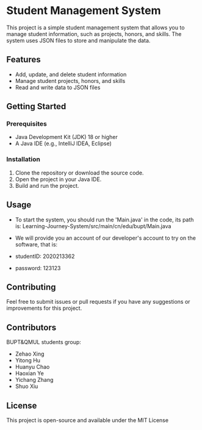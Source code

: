 # Student Management System

This project is a simple student management system that allows you to manage student information, such as projects, honors, and skills. The system uses JSON files to store and manipulate the data.

## Features

- Add, update, and delete student information
- Manage student projects, honors, and skills
- Read and write data to JSON files

## Getting Started

### Prerequisites

- Java Development Kit (JDK) 18 or higher
- A Java IDE (e.g., IntelliJ IDEA, Eclipse)

### Installation

1. Clone the repository or download the source code.
2. Open the project in your Java IDE.
3. Build and run the project.

## Usage

- To start the system, you should run the 'Main.java' in the code, its path is: Learning-Journey-System/src/main/cn/edu/bupt/Main.java

- We will provide you an account of our developer's account to try on the software, that is:
- studentID: 2020213362
- password: 123123

## Contributing

Feel free to submit issues or pull requests if you have any suggestions or improvements for this project.

## Contributors
BUPT&QMUL students group:
- Zehao Xing
- Yitong Hu
- Huanyu Chao
- Haoxian Ye
- Yichang Zhang
- Shuo Xiu

## License

This project is open-source and available under the MIT License 